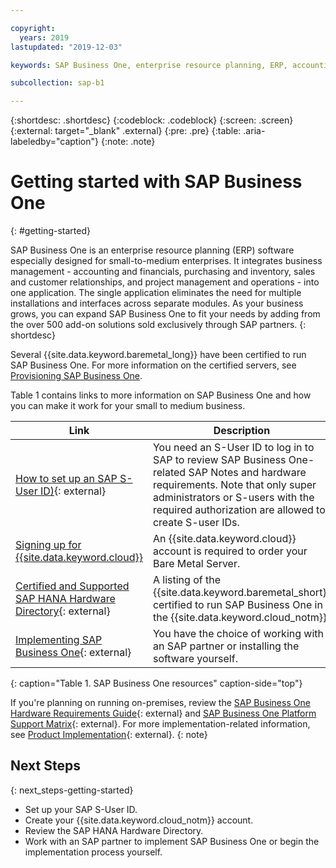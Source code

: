 ```yaml
---

copyright:
  years: 2019
lastupdated: "2019-12-03"

keywords: SAP Business One, enterprise resource planning, ERP, accounting and financials, purchasing and inventory, sales and customer relationships, project management and operations, {{site.data.keyword.baremetal_long}}, {{site.data.keyword.baremetal_short}}

subcollection: sap-b1

---
```


{:shortdesc: .shortdesc}
{:codeblock: .codeblock}
{:screen: .screen}
{:external: target="_blank" .external}
{:pre: .pre}
{:table: .aria-labeledby="caption"}
{:note: .note}

# Getting started with SAP Business One
{: #getting-started}

SAP Business One is an enterprise resource planning (ERP) software especially designed for small-to-medium enterprises. It integrates business management - accounting and financials, purchasing and inventory, sales and customer relationships, and project management and operations - into one application. The single application eliminates the need for multiple installations and interfaces across separate modules. As your business grows, you can expand SAP Business One to fit your needs by adding from the over 500 add-on solutions sold exclusively through SAP partners.
{: shortdesc}

Several {{site.data.keyword.baremetal_long}} have been certified to run SAP Business One. For more information on the certified servers, see [Provisioning SAP Business One](/docs/infrastructure/sap-b1?topic=sap-b1-provision).

Table 1 contains links to more information on SAP Business One and how you can make it work for your small to medium business.

| Link | Description |
| --- | --- |
| [How to set up an SAP S-User ID)](https://www.youtube.com/watch?v=4wICiRTP8u0/){: external} | You need an S-User ID to log in to SAP to review SAP Business One-related SAP Notes and hardware requirements. Note that only super administrators or S-users with the required authorization are allowed to create S-user IDs. |
| [Signing up for {{site.data.keyword.cloud}}](/docs/account?topic=account-signup#signing-up-for-ibm-cloud) | An {{site.data.keyword.cloud}} account is required to order your Bare Metal Server. |
| [Certified and Supported SAP HANA Hardware Directory](https://www.sap.com/dmc/exp/2014-09-02-hana-hardware/enEN/iaas.html#categories=IBM%20Cloud%23SAP%20Business%20One){: external} | A listing of the {{site.data.keyword.baremetal_short}} certified to run SAP Business One in the {{site.data.keyword.cloud_notm}}. |
| [Implementing SAP Business One](https://www.sap.com/products/business-one/implementation.html){: external} | You have the choice of working with an SAP partner or installing the software yourself. |
{: caption="Table 1. SAP Business One resources" caption-side="top"}

If you're planning on running on-premises, review the [SAP Business One Hardware Requirements Guide](https://sap.silvertouch.com/wp-content/uploads/2018/07/b1-hardware-requirements-guide-new.pdf){: external} and [SAP Business One Platform Support Matrix](https://support.sap.com/en/offerings-programs/support-small-medium-enterprises/business-one.html){: external}. For more implementation-related information, see [Product Implementation](https://www.sap.com/products/business-one/implementation.html){: external}.
{: note}

## Next Steps
{: next_steps-getting-started}

* Set up your SAP S-User ID.
* Create your {{site.data.keyword.cloud_notm}} account.
* Review the SAP HANA Hardware Directory.
* Work with an SAP partner to implement SAP Business One or begin the implementation process yourself.
